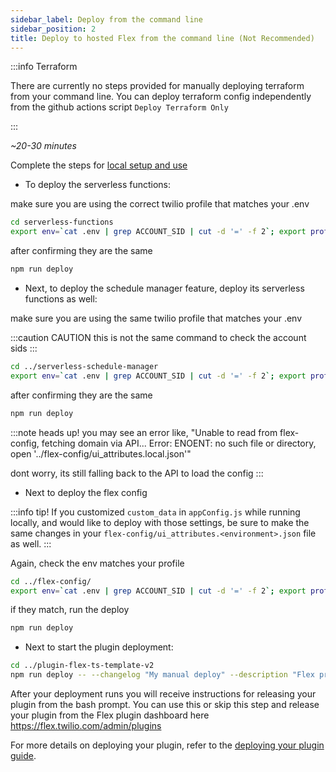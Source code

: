 ```yaml
---
sidebar_label: Deploy from the command line
sidebar_position: 2
title: Deploy to hosted Flex from the command line (Not Recommended)
---
```


:::info Terraform

There are currently no steps provided for manually deploying terraform from your command line.  You can deploy terraform config independently from the github actions script `Deploy Terraform Only`

:::


_~20-30 minutes_

Complete the steps for [local setup and use](/setup-guides/local-setup-and-use)

- To deploy the serverless functions:

make sure you are using the correct twilio profile that matches your .env
```bash
cd serverless-functions
export env=`cat .env | grep ACCOUNT_SID | cut -d '=' -f 2`; export profile=`twilio profiles:list | grep true | cut -d ' ' -f 5`; echo -e 'serverless: \t' ${env}; echo -e 'profile: \t' ${profile}
```
after confirming they are the same

```bash
npm run deploy
```

- Next, to deploy the schedule manager feature, deploy its serverless functions as well:

make sure you are using the same twilio profile that matches your .env

:::caution CAUTION
this is not the same command to check the account sids
:::

```bash
cd ../serverless-schedule-manager
export env=`cat .env | grep ACCOUNT_SID | cut -d '=' -f 2`; export profile=`twilio profiles:list | grep true | cut -d ' ' -f 5`; echo -e 'schedule-manager: \t' ${env}; echo -e 'profile: \t' ${profile}
```

after confirming they are the same
```bash
npm run deploy
```
:::note heads up!
you may see an error like, "Unable to read from flex-config, fetching domain via API... Error: ENOENT: no such file or directory, open '../flex-config/ui_attributes.local.json'"

dont worry, its still falling back to the API to load the config
:::

- Next to deploy the flex config

:::info tip!
If you customized `custom_data` in `appConfig.js` while running locally, and would like to deploy with those settings, be sure to make the same changes in your `flex-config/ui_attributes.<environment>.json` file as well.
:::

Again, check the env matches your profile

```bash
cd ../flex-config/
export env=`cat .env | grep ACCOUNT_SID | cut -d '=' -f 2`; export profile=`twilio profiles:list | grep true | cut -d ' ' -f 5`; echo -e 'flex-config: \t' ${env}; echo -e 'profile: \t' ${profile}
```

if they match, run the deploy

```bash
npm run deploy
```

- Next to start the plugin deployment:

```bash
cd ../plugin-flex-ts-template-v2
npm run deploy -- --changelog "My manual deploy" --description "Flex project template"
```

After your deployment runs you will receive instructions for releasing your plugin from the bash prompt. You can use this or skip this step and release your plugin from the Flex plugin dashboard here https://flex.twilio.com/admin/plugins

For more details on deploying your plugin, refer to the [deploying your plugin guide](https://www.twilio.com/docs/flex/plugins#deploying-your-plugin).



